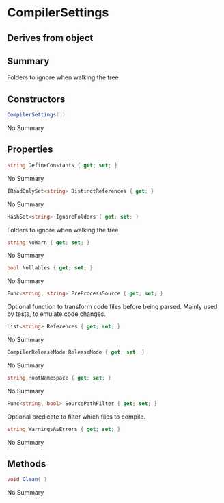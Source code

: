 # CompilerSettings

## Derives from object

## Summary

Folders to ignore when walking the tree
## Constructors

```c#
CompilerSettings( ) 
```
No Summary
## Properties

```c#
string DefineConstants { get; set; } 
```
No Summary
```c#
IReadOnlySet<string> DistinctReferences { get; } 
```
No Summary
```c#
HashSet<string> IgnoreFolders { get; set; } 
```
Folders to ignore when walking the tree
```c#
string NoWarn { get; set; } 
```
No Summary
```c#
bool Nullables { get; set; } 
```
No Summary
```c#
Func<string, string> PreProcessSource { get; set; } 
```
Optional function to transform code files before being parsed.
Mainly used by tests, to emulate code changes.
```c#
List<string> References { get; set; } 
```
No Summary
```c#
CompilerReleaseMode ReleaseMode { get; set; } 
```
No Summary
```c#
string RootNamespace { get; set; } 
```
No Summary
```c#
Func<string, bool> SourcePathFilter { get; set; } 
```
Optional predicate to filter which files to compile.
```c#
string WarningsAsErrors { get; set; } 
```
No Summary
## Methods

```c#
void Clean( ) 
```
No Summary
